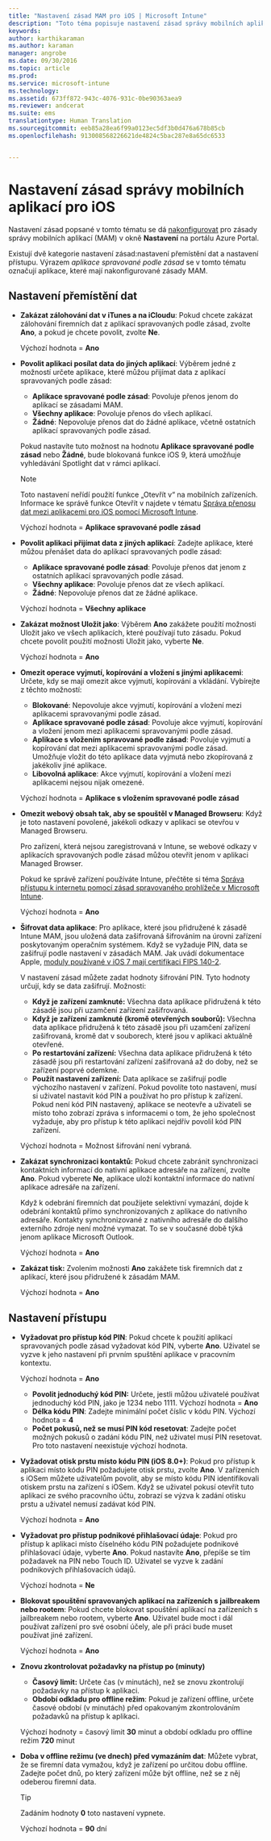 ```yaml
---
title: "Nastavení zásad MAM pro iOS | Microsoft Intune"
description: "Toto téma popisuje nastavení zásad správy mobilních aplikací pro zařízení s iOS."
keywords: 
author: karthikaraman
ms.author: karaman
manager: angrobe
ms.date: 09/30/2016
ms.topic: article
ms.prod: 
ms.service: microsoft-intune
ms.technology: 
ms.assetid: 673ff872-943c-4076-931c-0be90363aea9
ms.reviewer: andcerat
ms.suite: ems
translationtype: Human Translation
ms.sourcegitcommit: eeb85a28ea6f99a0123ec5df3b0d476a678b85cb
ms.openlocfilehash: 913008568226621de4824c5bac287e8a65dc6533


---
```


#  <a name="ios-mobile-app-management-policy-settings"></a>Nastavení zásad správy mobilních aplikací pro iOS
Nastavení zásad popsané v tomto tématu se dá [nakonfigurovat](create-and-deploy-mobile-app-management-policies-with-microsoft-intune.md) pro zásady správy mobilních aplikací (MAM) v okně **Nastavení** na portálu Azure Portal.

Existují dvě kategorie nastavení zásad:nastavení přemístění dat a nastavení přístupu. Výrazem *aplikace spravované podle zásad* se v tomto tématu označují aplikace, které mají nakonfigurované zásady MAM.

##  <a name="data-relocation-settings"></a>Nastavení přemístění dat

- **Zakázat zálohování dat v iTunes a na iCloudu**: Pokud chcete zakázat zálohování firemních dat z aplikací spravovaných podle zásad, zvolte **Ano**, a pokud je chcete povolit, zvolte **Ne**.

  Výchozí hodnota = **Ano**

- **Povolit aplikaci posílat data do jiných aplikací**: Výběrem jedné z možností určete aplikace, které můžou přijímat data z aplikací spravovaných podle zásad:
  - **Aplikace spravované podle zásad**: Povoluje přenos jenom do aplikací se zásadami MAM.
  - **Všechny aplikace**: Povoluje přenos do všech aplikací.
  - **Žádné**: Nepovoluje přenos dat do žádné aplikace, včetně ostatních aplikací spravovaných podle zásad.

  Pokud nastavíte tuto možnost na hodnotu **Aplikace spravované podle zásad** nebo **Žádné**, bude blokovaná funkce iOS 9, která umožňuje vyhledávání Spotlight dat v rámci aplikací.

  >[!NOTE]
  >Toto nastavení neřídí použití funkce „Otevřít v“ na mobilních zařízeních. Informace ke správě funkce Otevřít v najdete v tématu [Správa přenosu dat mezi aplikacemi pro iOS pomocí Microsoft Intune](manage-data-transfer-between-ios-apps-with-microsoft-intune.md).

  Výchozí hodnota = **Aplikace spravované podle zásad**

- **Povolit aplikaci přijímat data z jiných aplikací**: Zadejte aplikace, které můžou přenášet data do aplikací spravovaných podle zásad:
  -  **Aplikace spravované podle zásad**: Povoluje přenos dat jenom z ostatních aplikací spravovaných podle zásad.
  -  **Všechny aplikace**: Povoluje přenos dat ze všech aplikací.
  -  **Žádné**: Nepovoluje přenos dat ze žádné aplikace.

  Výchozí hodnota = **Všechny aplikace**

- **Zakázat možnost Uložit jako**: Výběrem **Ano** zakážete použití možnosti Uložit jako ve všech aplikacích, které používají tuto zásadu. Pokud chcete povolit použití možnosti Uložit jako, vyberte **Ne**.

  Výchozí hodnota = **Ano**

- **Omezit operace vyjmutí, kopírování a vložení s jinými aplikacemi**: Určete, kdy se mají omezit akce vyjmutí, kopírování a vkládání. Vybírejte z těchto možností:
  -   **Blokované**: Nepovoluje akce vyjmutí, kopírování a vložení mezi aplikacemi spravovanými podle zásad.
  -   **Aplikace spravované podle zásad**: Povoluje akce vyjmutí, kopírování a vložení jenom mezi aplikacemi spravovanými podle zásad.
  -   **Aplikace s vložením spravované podle zásad**: Povoluje vyjmutí a kopírování dat mezi aplikacemi spravovanými podle zásad. Umožňuje vložit do této aplikace data vyjmutá nebo zkopírovaná z jakékoliv jiné aplikace.
  - **Libovolná aplikace**: Akce vyjmutí, kopírování a vložení mezi aplikacemi nejsou nijak omezené.

  Výchozí hodnota = **Aplikace s vložením spravované podle zásad**

- **Omezit webový obsah tak, aby se spouštěl v Managed Browseru**: Když je toto nastavení povolené, jakékoli odkazy v aplikaci se otevřou v Managed Browseru.

  Pro zařízení, která nejsou zaregistrovaná v Intune, se webové odkazy v aplikacích spravovaných podle zásad můžou otevřít jenom v aplikaci Managed Browser.

  Pokud ke správě zařízení používáte Intune, přečtěte si téma [Správa přístupu k internetu pomocí zásad spravovaného prohlížeče v Microsoft Intune](manage-internet-access-using-managed-browser-policies.md).

  Výchozí hodnota = **Ano**

- **Šifrovat data aplikace**: Pro aplikace, které jsou přidružené k zásadě Intune MAM, jsou uložená data zašifrovaná šifrováním na úrovni zařízení poskytovaným operačním systémem. Když se vyžaduje PIN, data se zašifrují podle nastavení v zásadách MAM. Jak uvádí dokumentace Apple, [moduly používané v iOS 7 mají certifikaci FIPS 140-2](http://support.apple.com/en-us/HT202739).

  V nastavení zásad můžete zadat hodnoty šifrování PIN. Tyto hodnoty určují, kdy se data zašifrují. Možnosti:
  -   **Když je zařízení zamknuté:** Všechna data aplikace přidružená k této zásadě jsou při uzamčení zařízení zašifrovaná.
  -   **Když je zařízení zamknuté (kromě otevřených souborů):** Všechna data aplikace přidružená k této zásadě jsou při uzamčení zařízení zašifrovaná, kromě dat v souborech, které jsou v aplikaci aktuálně otevřené.
  -   **Po restartování zařízení:** Všechna data aplikace přidružená k této zásadě jsou při restartování zařízení zašifrovaná až do doby, než se zařízení poprvé odemkne.
  -   **Použít nastavení zařízení:** Data aplikace se zašifrují podle výchozího nastavení v zařízení.
  Pokud povolíte toto nastavení, musí si uživatel nastavit kód PIN a používat ho pro přístup k zařízení.  Pokud není kód PIN nastavený, aplikace se neotevře a uživateli se místo toho zobrazí zpráva s informacemi o tom, že jeho společnost vyžaduje, aby pro přístup k této aplikaci nejdřív povolil kód PIN zařízení.

  Výchozí hodnota = Možnost šifrování není vybraná.
- **Zakázat synchronizaci kontaktů:** Pokud chcete zabránit synchronizaci kontaktních informací do nativní aplikace adresáře na zařízení, zvolte **Ano**. Pokud vyberete **Ne**, aplikace uloží kontaktní informace do nativní aplikace adresáře na zařízení.

  Když k odebrání firemních dat použijete selektivní vymazání, dojde k odebrání kontaktů přímo synchronizovaných z aplikace do nativního adresáře. Kontakty synchronizované z nativního adresáře do dalšího externího zdroje není možné vymazat. To se v současné době týká jenom aplikace Microsoft Outlook.

  Výchozí hodnota = **Ano**

- **Zakázat tisk:** Zvolením možnosti **Ano** zakážete tisk firemních dat z aplikací, které jsou přidružené k zásadám MAM.

    Výchozí hodnota = **Ano**

##  <a name="access-settings"></a>Nastavení přístupu

- **Vyžadovat pro přístup kód PIN**: Pokud chcete k použití aplikací spravovaných podle zásad vyžadovat kód PIN, vyberte **Ano**. Uživatel se vyzve k jeho nastavení při prvním spuštění aplikace v pracovním kontextu.

  Výchozí hodnota = **Ano**
    -  **Povolit jednoduchý kód PIN:** Určete, jestli můžou uživatelé používat jednoduchý kód PIN, jako je 1234 nebo 1111. Výchozí hodnota = **Ano**
    - **Délka kódu PIN**: Zadejte minimální počet číslic v kódu PIN. Výchozí hodnota = **4**
    - **Počet pokusů, než se musí PIN kód resetovat**: Zadejte počet možných pokusů o zadání kódu PIN, než uživatel musí PIN resetovat. Pro toto nastavení neexistuje výchozí hodnota.

- **Vyžadovat otisk prstu místo kódu PIN (iOS 8.0+)**: Pokud pro přístup k aplikaci místo kódu PIN požadujete otisk prstu, zvolte **Ano**.
V zařízeních s iOSem můžete uživatelům povolit, aby se místo kódu PIN identifikovali otiskem prstu na zařízení s iOSem. Když se uživatel pokusí otevřít tuto aplikaci ze svého pracovního účtu, zobrazí se výzva k zadání otisku prstu a uživatel nemusí zadávat kód PIN.

  Výchozí hodnota = **Ano**
- **Vyžadovat pro přístup podnikové přihlašovací údaje**: Pokud pro přístup k aplikaci místo číselného kódu PIN požadujete podnikové přihlašovací údaje, vyberte **Ano**. Pokud nastavíte **Ano**, přepíše se tím požadavek na PIN nebo Touch ID. Uživatel se vyzve k zadání podnikových přihlašovacích údajů.

  Výchozí hodnota = **Ne**
- **Blokovat spouštění spravovaných aplikací na zařízeních s jailbreakem nebo rootem**: Pokud chcete blokovat spouštění aplikací na zařízeních s jailbreakem nebo rootem, vyberte **Ano**. Uživatel bude moct i dál používat zařízení pro své osobní účely, ale při práci bude muset používat jiné zařízení.

  Výchozí hodnota = **Ano**
- **Znovu zkontrolovat požadavky na přístup po (minuty)**
  -   **Časový limit:** Určete čas (v minutách), než se znovu zkontrolují požadavky na přístup k aplikaci.
  -   **Období odkladu pro offline režim**: Pokud je zařízení offline, určete časové období (v minutách) před opakovaným zkontrolováním požadavků na přístup k aplikaci.

  Výchozí hodnoty = časový limit **30** minut a období odkladu pro offline režim **720** minut
- **Doba v offline režimu (ve dnech) před vymazáním dat**: Můžete vybrat, že se firemní data vymažou, když je zařízení po určitou dobu offline. Zadejte počet dnů, po který zařízení může být offline, než se z něj odeberou firemní data.

  >[!TIP]
  >Zadáním hodnoty **0** toto nastavení vypnete.

  Výchozí hodnota = **90** dní



<!--HONumber=Oct16_HO5-->


